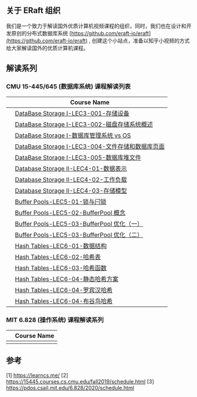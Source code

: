 ## 关于 ERaft 组织
我们是一个致力于解读国外优质计算机视频课程的组织，同时，我们也在设计和开发原创的分布式数据库系统  [https://github.com/eraft-io/eraft](https://github.com/eraft-io/eraft) , 创建这个小站点，准备以知乎小视频的方式给大家解读国外的优质计算机课程。

## 解读系列


### CMU 15-445/645 (数据库系统) 课程解读列表

|      |   Course Name |
| ---- | ---- | 
|      |   [DataBase Storage I-LEC3-001-存储设备](https://www.zhihu.com/zvideo/1427745101607399424)   |  
|      |   [DataBase Storage I-LEC3-002-磁盘存储系统概述](https://www.zhihu.com/zvideo/1431029555611570176) |
|      |   [DataBase Storage I-数据库管理系统 vs OS](https://www.zhihu.com/zvideo/1431030608751865857) |
|      |   [DataBase Storage I-LEC3-004-文件存储和数据库页面](https://www.zhihu.com/zvideo/1435359815837462528) |
|      |   [DataBase Storage I-LEC3-005-数据库堆文件](https://www.zhihu.com/zvideo/1435361376004505600)   | 
|      |   [Database Storage II-LEC4-01-数据表示](https://www.zhihu.com/zvideo/1435366167381168128) |  
|      |   [Database Storage II-LEC4-02-工作负载](https://www.zhihu.com/zvideo/1435366772677074944) | 
|      |   [Database Storage II-LEC4-03-存储模型](https://www.zhihu.com/zvideo/1438210703048511488) | 
|      |   [Buffer Pools-LEC5-01-锁与闩锁](https://www.zhihu.com/zvideo/1440815156519915520) |  
|      |   [Buffer Pools-LEC5-02-BufferPool 概念](https://www.zhihu.com/zvideo/1441886640976990208)  |
|      |   [Buffer Pools-LEC5-03-BufferPool 优化（一）](https://www.zhihu.com/zvideo/1445164566070661120)  |
|      |   [Buffer Pools-LEC5-03-BufferPool 优化（二）](https://www.zhihu.com/zvideo/1445408456384176128)  |
|      |   [Hash Tables-LEC6-01-数据结构](https://www.zhihu.com/zvideo/1440257210513846272)  |   
|      |   [Hash Tables-LEC6-02-哈希表](https://www.zhihu.com/zvideo/1441153726552076289)   |  
|      |   [Hash Tables-LEC6-03-哈希函数](https://www.zhihu.com/zvideo/1442601114054758400)  | 
|      |   [Hash Tables-LEC6-04-静态哈希方案](https://www.zhihu.com/zvideo/1443706414753959936)  | 
|      |   [Hash Tables-LEC6-04-罗宾汉哈希](https://www.zhihu.com/zvideo/1443998804417073152)  | 
|      |   [Hash Tables-LEC6-04-布谷鸟哈希](https://www.zhihu.com/zvideo/1444371854048210944)  | 


### MIT 6.828 (操作系统) 课程解读系列

|      |   Course Name |
| ---- | ---- | 
|      |     |  

## 参考
[1] https://learncs.me/
[2] https://15445.courses.cs.cmu.edu/fall2019/schedule.html
[3] https://pdos.csail.mit.edu/6.828/2020/schedule.html
